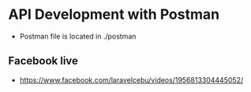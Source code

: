 # API Development with Postman

- Postman file is located in ./postman

## Facebook live
- https://www.facebook.com/laravelcebu/videos/1956813304445052/
